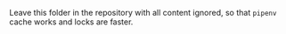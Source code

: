 Leave this folder in the repository with all content ignored, so that `pipenv` cache works and locks are faster.
